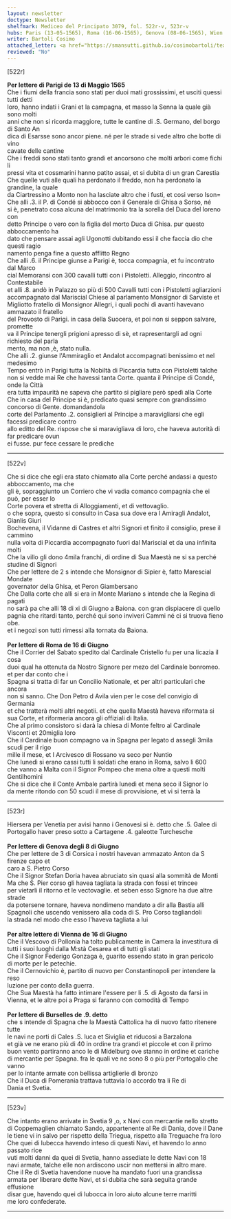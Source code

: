 ```yaml
---
layout: newsletter
doctype: Newsletter
shelfmark: Mediceo del Principato 3079, fol. 522r-v, 523r-v
hubs: Paris (13-05-1565), Roma (16-06-1565), Genova (08-06-1565), Wien (16-06-1565), Bruxelles (09-06-1565)
writer: Bartoli Cosimo
attached_letter: <a href="https://smansutti.github.io/cosimobartoli/texts/2977_070/">2977_070</a>
reviewed: "No"
---
```


[522r]  
  
  
<strong>Per lettere di Parigi de 13 di Maggio 1565</strong>  
Che i fiumi della francia sono stati per duoi mati grossissimi, et usciti quessi tutti detti  
loro, hanno indati i Grani et la campagna, et masso la Senna la quale già sono molti  
anni che non si ricorda maggiore, tutte le cantine di .S. Germano, del borgo di Santo An  
dica di Esarsse sono ancor piene. né per le strade si vede altro che botte di vino  
cavate delle cantine  
Che i freddi sono stati tanto grandi et ancorsono che molti arbori come fichi li  
pressi vita et cossmarini hanno patito assai, et si dubita di un gran Carestia  
Che quelle vuti alle quali ha perdonato il freddo, non ha perdonato la grandine, la quale  
da Ciartressino a Monto non ha lasciate altro che i fusti, et cosi verso Ison=  
Che alli .3. il P. di Condé si abbocco con il Generale di Ghisa a Sorso, né  
si è, penetrato cosa alcuna del matrimonio tra la sorella del Duca del loreno con  
detto Principe o vero con la figlia del morto Duca di Ghisa. pur questo abboccamento ha  
dato che pensare assai agli Ugonotti dubitando essi il che faccia dio che questi ragio  
namento penga fine a questo afflitto Regno  
Che alli .6. il Principe giunse a Parigi è, tocca compagnia, et fu incontrato dal Marco  
cial Memoransi con 300 cavalli tutti con i Pistoletti. Alleggio, rincontro al Contestabile  
et alli .8. andò in Palazzo so più di 500 Cavalli tutti con i Pistoletti agliarzioni  
accompagnato dal Mariscial Chiese al parlamento Monsignor di Sarviste et  
Migliotto fratello di Monsignor Allegri, i quali pochi dì avanti havevano ammazato il fratello  
del Provosto di Parigi. in casa della Suocera, et poi non si seppon salvare, promette  
va il Principe tenergli prigioni apresso di sè, et rapresentargli ad ogni richiesto del parla  
mento, ma non ,è, stato nulla.  
Che alli .2. giunse l'Ammiraglio et Andalot accompagnati benissimo et nel medesimo  
Tempo entrò in Parigi tutta la Nobiltà di Piccardia tutta con Pistoletti talche  
non si vedde mai Re che havessi tanta Corte. quanta il Principe di Condé, onde la Città  
era tutta impaurità ne sapeva che partito si pigliare però spedì alla Corte  
Che in casa del Principe si è, predicato quasi sempre con grandissimo concorso di Gente. domandandola  
corte del Parlamento .2. consiglieri al Principe a maravigliarsi che egli facessi predicare contro  
allo editto del Re. rispose che si maravigliava di loro, che haveva autorità di far predicare ovun  
ei fusse. pur fece cessare le prediche  
  
---  

[522v]  
  
  
Che si dice che egli era stato chiamato alla Corte perché andassi a questo abboccamento, ma che  
gli è, sopraggiunto un Corriero che vi vadia comanco compagnia che ei può, per esser lo  
Corte povera et stretta di Alloggiamenti, et di vettovaglio.  
o che sopra, questo si consulto in Casa sua dove era l Amiragli Andalot, Gianlis Giuri  
Bochevena, il Vidanne di Castres et altri Signori et finito il consiglio, prese il cammino  
nulla volta di Piccardia accompagnato fuori dal Mariscial et da una infinita molti  
Che la villo gli dono 4mila franchi, di ordine di Sua Maestà ne si sa perché  
studine di Signori  
Che per lettere de 2 s intende che Monsignor di Sipier è, fatto Marescial Mondate  
governator della Ghisa, et Peron Giambersano  
Che Dalla corte che alli si era in Monte Mariano s intende che la Regina di pagati  
no sarà pa che alli 18 di xi di Giugno a Baiona. con gran dispiacere di quello  
pagnia che ritardi tanto, perché qui sono inviveri Cammi né ci si truova fieno obe.  
et i negozi son tutti rimessi alla tornata da Baiona.  
<br/><strong>Per lettere di Roma de 16 di Giugno</strong>  
Che il Corrier del Sabato spedito dal Cardinale Cristello fu per una licazia il cosa  
duoi qual ha ottenuta da Nostro Signore per mezo del Cardinale bonromeo. et per dar conto che i  
Spagna si tratta di far un Concilio Nationale, et per altri particulari che ancora  
non si sanno. Che Don Petro d Avila vien per le cose del convigio di Germania  
et che tratterà molti altri negotii. et che quella Maestà haveva riformata si  
sua Corte, et riformeria ancora gli offiziali di Italia.  
Che al primo consistoro si darà la chiesa di Monte feltro al Cardinale Visconti et 20miglia loro  
Che il Cardinale buon compagno va in Spagna per legato d assegli 3mila scudi per il rigo  
mille il mese, et l Arcivesco di Rossano va seco per Nuntio  
Che lunedì si erano cassi tutti li soldati che erano in Roma, salvo li 600  
che vanno a Malta con il Signor Pompeo che mena oltre a questi molti Gentilhomini  
Che si dice che il Conte Ambale partirà lunedì et mena seco il Signor lo  
da mente ritondo con 50 scudi il mese di provvisione, et vi si terrà la  
  
---  

[523r]  
  
  
Hiersera per Venetia per avisi hanno i Genovesi si è. detto che .5. Galee di  
Portogallo haver preso sotto a Cartagene .4. galeotte Turchesche  
<br/><strong>Per lettere di Genova degli 8 di Giugno</strong>  
Che per lettere de 3 di Corsica i nostri havevan ammazato Anton da S firenze capo et  
caro a S. Pietro Corso  
Che il Signor Stefan Doria havea abruciato sin quasi alla sommità de Monti  
Ma che S. Pier corso gli havea tagliata la strada con fossi et trincee  
per vietarli il ritorno et le vectovaglie. et seben esso Signore ha due altre strade  
da potersene tornare, haveva nondimeno mandato a dir alla Bastia alli  
Spagnoli che uscendo venissero alla coda di S. Pro Corso tagliandoli  
la strada nel modo che esso l'haveva tagliata a lui  
<br/><strong>Per altre lettere di Vienna de 16 di Giugno</strong>  
Che il Vescovo di Pollonia ha tolto publicamente in Camera la investitura di  
tutti i suoi luoghi dalla M:stà Cesarea et di tutti gli stati  
Che il Signor Federigo Gonzaga è, guarito essendo stato in gran pericolo  
di morte per le petechie.  
Che il Cernovichio è, partito di nuovo per Constantinopoli per intendere la reso  
luzione per conto della guerra.  
Che Sua Maestà ha fatto intimare l'essere per li .5. di Agosto da farsi in  
Vienna, et le altre poi a Praga si faranno con comodità di Tempo  
<br/><strong>Per lettere di Burselles de .9. detto</strong>  
che s intende di Spagna che la Maestà Cattolica ha di nuovo fatto ritenere tutte  
le navi ne porti di Cales .S. luca et Siviglia et riducosi a Barzalona  
et già ve ne erano più di 40 in ordine tra grandi et piccole et con il primo  
buon vento partiranno anco le di Midelburg ove stanno in ordine et cariche  
di mercantie per Spagna. fra le quali ve ne sono 8 o più per Portogallo che vanno  
per lo intante armate con bellissa artiglierie di bronzo  
Che il Duca di Pomerania trattava tuttavia lo accordo tra li Re di  
Dania et Svetia.  
  
---  

[523v]  
  
  
Che intanto erano arrivate in Svetia 9 ,o, x Navi con mercantie nello stretto  
di Coppemaglien chiamato Sando, appartenente al Re di Dania, dove il Dane  
le tiene vi in salvo per rispetto della Triegua, rispetto alla Treguache fra loro  
Che quei di lubecca havendo inteso di questi Navi, et havendo lo anno passato rice  
vuti molti danni da quei di Svetia, hanno assediate le dette Navi con 18  
navi armate, talche elle non ardiscono uscir non mettersi in altro mare.  
Che il Re di Svetia havendone nuove ha mandato fuori una grandissa  
armata per liberare dette Navi, et si dubita che sarà seguita grande effusione  
disar gue, havendo quei di lubocca in loro aiuto alcune terre maritti  
me loro confederate.  
  
---  


